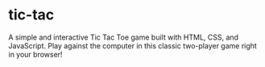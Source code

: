 # tic-tac
A simple and interactive Tic Tac Toe game built with HTML, CSS, and JavaScript. Play against the computer in this classic two-player game right in your browser!
